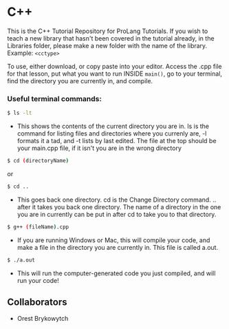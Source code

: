 # C++

This is the C++ Tutorial Repository for ProLang Tutorials. If you wish to teach a new library that hasn't been covered in the tutorial already, in the Libraries folder, please make a new folder with the name of the library. Example: `<cctype>`

To use, either download, or copy paste into your editor. Access the .cpp file for that lesson, put what you want to run INSIDE `main()`, go to your terminal, find the directory you are currently in, and compile.

### Useful terminal commands:

```bash
$ ls -lt
```

* This shows the contents of the current directory you are in. ls is the command for listing files and directories where you currenly are, -l formats it a tad, and -t lists by last edited. The file at the top should be your main.cpp file, if it isn't you are in the wrong directory

```bash
$ cd (directoryName)
```

or

```bash
$ cd ..
```

* This goes back one directory. cd is the Change Directory command. .. after it takes you back one directory. The name of a directory in the one you are in currently can be put in after cd to take you to that directory.

```bash
$ g++ (fileName).cpp
```

* If you are running Windows or Mac, this will compile your code, and make a file in the directory you are currently in. This file is called a.out.

```bash
$ ./a.out
```

* This will run the computer-generated code you just compiled, and will run your code!

## Collaborators

* Orest Brykowytch

